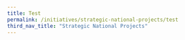 ```yaml
---
title: Test
permalink: /initiatives/strategic-national-projects/test
third_nav_title: "Strategic National Projects"
---
```

